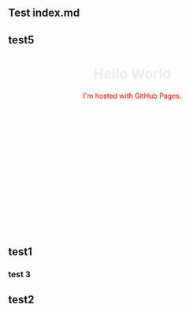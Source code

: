 ## Test index.md
## test5

<body>

  
<h1 style="color: #eee;" align="center">Hello World</h1>
<p style="color:red" align="center"> I'm hosted with GitHub Pages.</p>

<svg fill="none" viewBox="0 0 600 300" width="600" height="300" xmlns="http://www.w3.org/2000/svg">
  <foreignObject width="100%" height="100%">
   </foreignObject>
</svg>

## test1

</body>

### test 3
## test2
